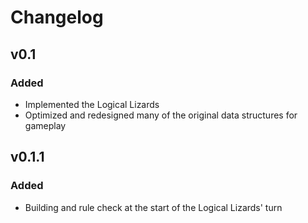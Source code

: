 # Changelog

## v0.1

### Added
- Implemented the Logical Lizards
- Optimized and redesigned many of the original data structures for gameplay

## v0.1.1

### Added
- Building and rule check at the start of the Logical Lizards' turn
